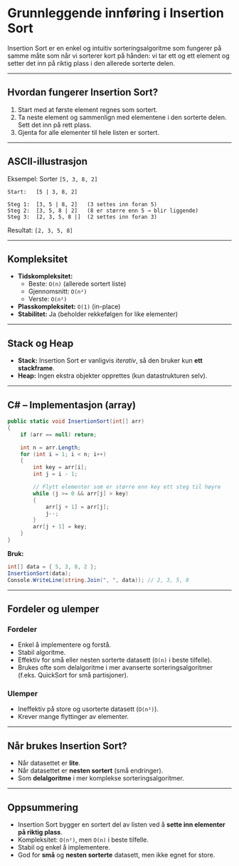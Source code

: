 # Grunnleggende innføring i Insertion Sort

Insertion Sort er en enkel og intuitiv sorteringsalgoritme som fungerer på samme måte som når vi sorterer kort på hånden: vi tar ett og ett element og setter det inn på riktig plass i den allerede sorterte delen.

---

## Hvordan fungerer Insertion Sort?

1. Start med at første element regnes som sortert.  
2. Ta neste element og sammenlign med elementene i den sorterte delen. Sett det inn på rett plass.  
3. Gjenta for alle elementer til hele listen er sortert.

---

## ASCII-illustrasjon

Eksempel: Sorter `[5, 3, 8, 2]`

```
Start:   [5 | 3, 8, 2]

Steg 1:  [3, 5 | 8, 2]   (3 settes inn foran 5)
Steg 2:  [3, 5, 8 | 2]   (8 er større enn 5 → blir liggende)
Steg 3:  [2, 3, 5, 8 |]  (2 settes inn foran 3)
```

Resultat: `[2, 3, 5, 8]`

---

## Kompleksitet

- **Tidskompleksitet:**
  - Beste: `O(n)` (allerede sortert liste)  
  - Gjennomsnitt: `O(n²)`  
  - Verste: `O(n²)`  
- **Plasskompleksitet:** `O(1)` (in-place)  
- **Stabilitet:** Ja (beholder rekkefølgen for like elementer)

---

## Stack og Heap

- **Stack:** Insertion Sort er vanligvis *iterativ*, så den bruker kun **ett stackframe**.  
- **Heap:** Ingen ekstra objekter opprettes (kun datastrukturen selv).

---
<div style="page-break-after:always;"></div>

## C# – Implementasjon (array)

```csharp
public static void InsertionSort(int[] arr)
{
    if (arr == null) return;

    int n = arr.Length;
    for (int i = 1; i < n; i++)
    {
        int key = arr[i];
        int j = i - 1;

        // Flytt elementer som er større enn key ett steg til høyre
        while (j >= 0 && arr[j] > key)
        {
            arr[j + 1] = arr[j];
            j--;
        }
        arr[j + 1] = key;
    }
}
```

**Bruk:**

```csharp
int[] data = { 5, 3, 8, 2 };
InsertionSort(data);
Console.WriteLine(string.Join(", ", data)); // 2, 3, 5, 8
```

---

## Fordeler og ulemper

### Fordeler

- Enkel å implementere og forstå.
- Stabil algoritme.
- Effektiv for små eller nesten sorterte datasett (`O(n)` i beste tilfelle).
- Brukes ofte som delalgoritme i mer avanserte sorteringsalgoritmer (f.eks. QuickSort for små partisjoner).

### Ulemper

- Ineffektiv på store og usorterte datasett (`O(n²)`).
- Krever mange flyttinger av elementer.

---

## Når brukes Insertion Sort?

- Når datasettet er **lite**.  
- Når datasettet er **nesten sortert** (små endringer).  
- Som **delalgoritme** i mer komplekse sorteringsalgoritmer.  

---

## Oppsummering

- Insertion Sort bygger en sortert del av listen ved å **sette inn elementer på riktig plass**.  
- Kompleksitet: `O(n²)`, men `O(n)` i beste tilfelle.  
- Stabil og enkel å implementere.  
- God for **små** og **nesten sorterte** datasett, men ikke egnet for store.  
